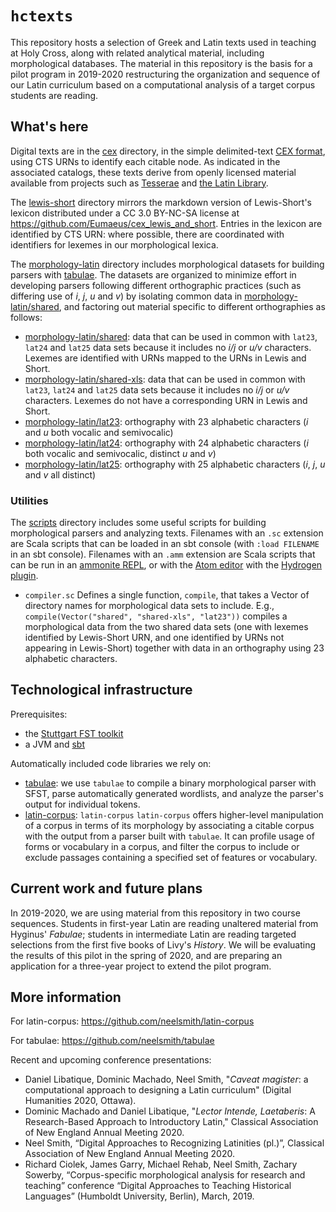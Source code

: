 # `hctexts`


This repository hosts a selection of Greek and Latin texts used in teaching at Holy Cross, along with related analytical material, including morphological databases.  The material in this repository is the basis for a pilot program in 2019-2020 restructuring the organization and sequence of our Latin curriculum based on a computational analysis of a target corpus students are reading.


## What's here

Digital texts are in the [cex](./cex) directory, in the simple delimited-text [CEX format](https://cite-architecture.github.io/citedx/CEX-spec-3.0.1/), using CTS URNs to identify each citable node.  As indicated in the associated catalogs, these texts derive from openly licensed material available from projects such as [Tesserae](http://tesserae.caset.buffalo.edu/) and [the Latin Library](https://www.thelatinlibrary.com/).

The [lewis-short](/lewis-short) directory mirrors the markdown version of Lewis-Short's lexicon distributed under a CC 3.0 BY-NC-SA license at <https://github.com/Eumaeus/cex_lewis_and_short>.  Entries in the lexicon are identified by CTS URN:  where possible, there are coordinated with identifiers for lexemes in our morphological lexica.

The [morphology-latin](./morphology-latin) directory includes morphological datasets for building parsers with [tabulae](https://github.com/neelsmith/tabulae).  The datasets are organized to minimize effort in developing parsers following different orthographic practices (such as differing use of *i*, *j*, *u* and *v*) by isolating common data in [morphology-latin/shared](./morphology-latin/shared), and factoring out material specific to different orthographies as follows:


- [morphology-latin/shared](.morphology-latin/shared): data that can be used in common with `lat23`, `lat24` and `lat25` data sets because it includes no *i/j* or *u/v* characters.  Lexemes are identified with URNs mapped to the URNs in Lewis and Short.
- [morphology-latin/shared-xls](.morphology-latin/shared-xls): data that can be used in common with `lat23`, `lat24` and `lat25` data sets because it includes no *i/j* or *u/v* characters.  Lexemes do not have a corresponding URN in Lewis and Short.
- [morphology-latin/lat23](./morphology-latin/lat23): orthography with 23 alphabetic characters (*i* and *u* both vocalic and semivocalic)
- [morphology-latin/lat24](./morphology-latin/lat24): orthography with 24 alphabetic characters (*i* both vocalic and semivocalic, distinct *u* and *v*)
- [morphology-latin/lat25](./morphology-latin/lat25): orthography with 25 alphabetic characters (*i*, *j*, *u* and *v* all distinct)


### Utilities

The [scripts](./scripts) directory includes some useful scripts for building morphological parsers and analyzing texts.  Filenames with an `.sc` extension are Scala scripts that can be loaded in an sbt console  (with `:load FILENAME` in an sbt console). Filenames with an `.amm` extension are Scala scripts that can be run in an [ammonite REPL](https://ammonite.io/), or with the [Atom editor](https://atom.io/) with the [Hydrogen plugin](https://atom.io/packages/hydrogen).

- `compiler.sc` Defines a single function, `compile`, that takes a Vector of directory names for morphological data sets to include. E.g., `compile(Vector("shared", "shared-xls", "lat23"))` compiles a morphological data from the two shared data sets (one with lexemes identified by Lewis-Short URN, and one identified by URNs not appearing in Lewis-Short) together with data in an orthography using 23 alphabetic characters.


## Technological infrastructure

Prerequisites:

- the [Stuttgart FST toolkit](https://www.cis.uni-muenchen.de/~schmid/tools/SFST/)
- a JVM and [sbt](https://www.scala-sbt.org/)


Automatically included code libraries we rely on:

-  [tabulae](https://github.com/neelsmith/tabulae):  we use `tabulae` to compile a binary morphological parser with SFST, parse automatically generated wordlists, and analyze the parser's output for individual tokens.
- [latin-corpus](https://github.com/neelsmith/tabulae):  `latin-corpus` `latin-corpus` offers higher-level manipulation of a corpus in terms of its morphology by associating a citable corpus with the output from a parser built with `tabulae`. It can profile usage of forms or vocabulary in a corpus, and filter the corpus to include or exclude passages containing a specified set of features or vocabulary.


## Current work and future plans

In 2019-2020, we are using material from this repository in two course sequences.  Students in first-year Latin are reading unaltered material from Hyginus' *Fabulae*; students in intermediate Latin are reading targeted selections from the first five books of Livy's *History*.  We will be evaluating the results of this pilot in the spring of 2020, and are preparing an application for a three-year project to extend the pilot program.

## More information


For latin-corpus: <https://github.com/neelsmith/latin-corpus>



For tabulae:  <https://github.com/neelsmith/tabulae>

Recent and upcoming conference presentations:

- Daniel Libatique, Dominic Machado, Neel Smith, "*Caveat magister*: a computational approach to designing a Latin curriculum" (Digital Humanities 2020, Ottawa).
- Dominic Machado and Daniel Libatique, "*Lector Intende, Laetaberis*: A Research-Based Approach to Introductory Latin," Classical Association of New England Annual Meeting 2020.
- Neel Smith, “Digital Approaches to Recognizing Latinities (pl.)”, Classical Association of New England Annual Meeting 2020.
- Richard Ciolek, James Garry, Michael Rehab, Neel Smith, Zachary Sowerby, “Corpus-specific morphological analysis for research and teaching” conference “Digital Approaches to Teaching Historical Languages” (Humboldt University, Berlin), March, 2019.
